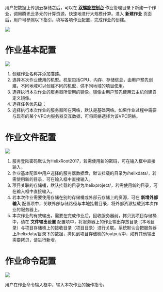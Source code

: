 用户把数据上传到云存储之后，可以在 [**双螺旋控制台**](https://console.cloud.tencent.com/helix ) 作业管理目录下新建一个作业，调用腾讯云多元的计算资源，快速地进行大规模计算。进入 **新建作业** 页面后，用户可参照以下指引，填写各项作业配置，完成作业的创建。

![](https://mc.qcloudimg.com/static/img/5a658881fba5ee1b85fc4d52f926ae9e/image.png)


#  作业基本配置

![](https://mc.qcloudimg.com/static/img/b4b8243ef8e5a1380dd533f972f58f58/image.png)

1. 创建作业名称并添加描述。
1. 选择本次作业使用的机型。机型包括CPU、内存、存储信息，由用户预先创建，不同地域可以创建不同的机型，供不同地域的项目使用。
1. 选择执行本次作业的服务器所使用的镜像。镜像由用户预先使用云主机创建自定义镜像。
1. 选择任务优先级；
1. 选择执行本次作业的服务器所在网络，默认是基础网络。如果作业过程中需要与现有的某个VPC内服务器交互数据，可将网络选择为该VPC网络。

# 作业文件配置 #

![](https://mc.qcloudimg.com/static/img/a4e9cee3d99d681e0d234db3c3234d28/image.png)

1. 服务登陆密码默认为HelixRoot2017，若需使用新的密码，可在输入框中直接输入。 
1. 作业基本配置中用户选择的服务器数据盘，默认挂载的目录为/helixdata/，若需使用新的目录，可在输入框中直接输入。 
1. 项目关联的存储桶，默认挂载的目录为/helixproject/，若需使用新的目录，可在输入框中直接输入。 
1. 若本次作业需要使用存储在别的存储桶或外部云存储上的资源，可在 **新增外部输入** 配置项中，关联外部存储路径与本地挂载目录，将外部资源挂载到本次作业的服务器上。 
1. 本次作业的有效输出，需要在完成作业后，回收服务器前，拷贝到项目存储桶中，请在 **文件输出设置** 配置项中，将服务器上的作业输出存放目录（本地目录）与项目存储桶上的接收目录（项目目录）进行关联。系统默认会把服务器上/helixdata/目录下的数据，拷贝到项目存储桶的/output/中，如有其他输出需要拷贝，请进行新增。

# 作业命令配置 #
![](https://mc.qcloudimg.com/static/img/1fa291de0526ff384c27af21e96507ca/image.png)

用户在作业命令输入框中，输入本次作业的操作指令。
